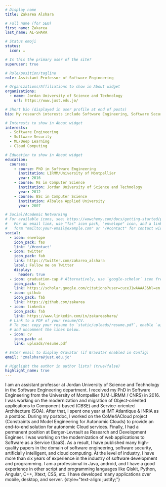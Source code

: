 ```yaml
---
# Display name
title: Zakarea Alshara

# Full name (for SEO)
first_name: Zakarea
last_name: AL-SHARA

# Status emoji
status:
  icon: ☕️

# Is this the primary user of the site?
superuser: true

# Role/position/tagline
role: Assistant Professor of Software Engineering

# Organizations/Affiliations to show in About widget
organizations:
  - name: Jordan University of Science and Technology
    url: https://www.just.edu.jo/

# Short bio (displayed in user profile at end of posts)
bio: My research interests include Software Engineering, Software Security, AI, and Cloud Computing.

# Interests to show in About widget
interests:
  - Software Engineering
  - Software Security
  - ML/Deep Learning
  - Cloud Computing

# Education to show in About widget
education:
  courses:
    - course: PhD in Software Engineering
      institution: LIRMM/University of Montpellier
      year: 2016
    - course: Ms in Computer Science
      institution: Jordan University of Science and Technology
      year: 2012
    - course: BSc in Computer Science
      institution: Albalqa Applied University
      year: 2007

# Social/Academic Networking
# For available icons, see: https://wowchemy.com/docs/getting-started/page-builder/#icons
#   For an email link, use "fas" icon pack, "envelope" icon, and a link in the
#   form "mailto:your-email@example.com" or "/#contact" for contact widget.
social:
  - icon: envelope
    icon_pack: fas
    link: '/#contact'
  - icon: twitter
    icon_pack: fab
    link: https://twitter.com/zakarea_alshara
    label: Follow me on Twitter
    display:
      header: true
  - icon: graduation-cap # Alternatively, use `google-scholar` icon from `ai` icon pack
    icon_pack: fas
    link: https://scholar.google.com/citations?user=cuceJ1wAAAAJ&hl=en
  - icon: github
    icon_pack: fab
    link: https://github.com/zakarea
  - icon: linkedin
    icon_pack: fab
    link: https://www.linkedin.com/in/zakareashara/
  # Link to a PDF of your resume/CV.
  # To use: copy your resume to `static/uploads/resume.pdf`, enable `ai` icons in `params.yaml`,
  # and uncomment the lines below.
  - icon: cv
    icon_pack: ai
    link: uploads/resume.pdf

# Enter email to display Gravatar (if Gravatar enabled in Config)
email: 'zmalshara@just.edu.jo'

# Highlight the author in author lists? (true/false)
highlight_name: true
---
```


I am an assistant professor at Jordan University of Science and Technology in the Software Engineering department. I received my PhD in Software Engineering from the University of Montpellier (UM-LIRMM / CNRS) in 2016. I was working on the modernization and migration of Object-oriented applications to Component-based (CBSE) and Service-oriented Architecture (SOA). After that, I spent one year at IMT Atlantique & INRIA as a postdoc. During my postdoc, I worked on the CoMe4ACloud project (Constraints and Model Engineering for Autonomic Clouds) to provide an end-to-end solution for autonomic Cloud services. Finally, I had a permanent position at Berger-Levrault as Research and Development Engineer. I was working on the modernization of web applications to Software as a Service (SaaS). As a result, I have published many high-quality papers in the domain of software engineering, software security, artificially intelligent, and cloud computing.
At the level of industry, I have more than six years of experience in the industry of software development and programming. I am a professional in Java, android, and I have a good experience in other script and programming languages like Qiskit, Python, Angular, C++, Xtext, CSS, etc. I have developed many applications over mobile, desktop, and server.
{style="text-align: justify;"}
